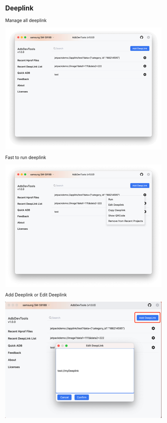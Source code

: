 ## Deeplink

Manage all deeplink

<img width="500" src= "drawable/deeplink_1.png">

Fast to run deeplink

<img width="500" src= "drawable/deeplink_3.png">

Add Deeplink or Edit Deeplink

<img width="500" src= "drawable/deeplink_2.png">
